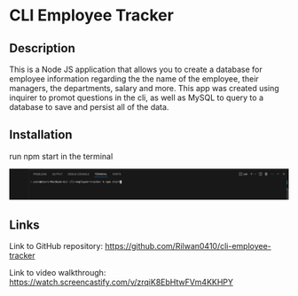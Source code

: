 # CLI Employee Tracker

## Description
This is a Node JS application that allows you to create a database for employee information regarding the the name of the employee, their managers, the departments, salary and more. This app was created using inquirer to promot questions in the cli, as well as MySQL to query to a database to save and persist all of the data.

## Installation
run npm start in the terminal  

![alt text](./assets/img/installation.png)

## Links
Link to GitHub repository: https://github.com/Rilwan0410/cli-employee-tracker  

Link to video walkthrough: https://watch.screencastify.com/v/zrqiK8EbHtwFVm4KKHPY 